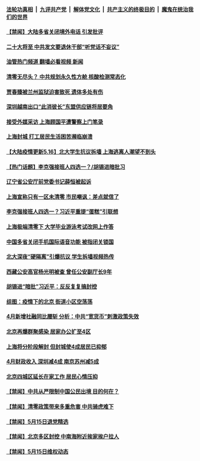 ####  [法轮功真相](../../../../basic/blob/master/README.md?t=05170001) &nbsp;|&nbsp; [九评共产党](../../../../9ping.md/blob/master/README.md?t=05170001) &nbsp;|&nbsp; [解体党文化](../../../../jtdwh.md/blob/master/README.md?t=05170001)  &nbsp;|&nbsp; [共产主义的终极目的](../../../../gczydzjmd.md/blob/master/README.md?t=05170001) &nbsp;|&nbsp; [魔鬼在统治我们的世界](../../../../mgztzwmdsj.md/blob/master/README.md?t=05170001) 

#### [【禁闻】大陆多省关闭境外电话 引发批评](../pages/prog204/a103430445.md?t=05170001) 

#### [二十大将至 中共发文要退休干部“听党话不妄议”](../pages/prog204/a103430449.md?t=05170001) 

#### [油管热门频道 翻墙必看视频 新闻](http://45.76.130.85:81/youtube.html?05170001)

#### [清零无尽头？ 中共规划永久性方舱 核酸检测常态化](../pages/prog204/a103430423.md?t=05170001) 

#### [贾春臻被兰州监狱迫害致死 遗体多处有伤](../pages/prog204/a103430033.md?t=05170001) 

#### [深圳越南出口“此消彼长”东盟供应链将居要角](../pages/prog204/a103430336.md?t=05170001) 

#### [接受外媒采访 上海顾国平遭警察上门笔录](../pages/prog204/a103430334.md?t=05170001) 

#### [上海封城 打工居民生活困苦濒临崩溃](../pages/prog204/a103430327.md?t=05170001) 

#### [【大陆疫情更新5.16】北大学生抗议拆墙 上海逃离人潮望不到头](../pages/prog204/a103423281.md?t=05170001) 

#### [【热门话题】李克强接班人四选一？/胡锡进暗批习](../pages/prog204/a103430239.md?t=05170001) 

#### [辽宁省公安厅前党委书记薛恒被起诉](../pages/prog204/a103430200.md?t=05170001) 

#### [上海宣称只有一区未清零 市民嘲讽：差点就信了](../pages/prog204/a103430182.md?t=05170001) 

#### [李克强接班人四选一？习近平重提“蛋糕”引联想](../pages/prog204/a103430187.md?t=05170001) 

#### [上海极端清零下 大学毕业游泳考试改网上作答](../pages/prog204/a103430140.md?t=05170001) 

#### [中国多省关闭手机国际语音功能 被指闭关锁国](../pages/prog204/a103430117.md?t=05170001) 

#### [北大深夜“硬隔离”引爆抗议 学生拆墙视频热传](../pages/prog204/a103430047.md?t=05170001) 

#### [西藏公安高官杨光明被查 曾任公安副厅长9年](../pages/prog204/a103430042.md?t=05170001) 

#### [胡锡进“暗批”习近平：反反复复搞封控](../pages/prog204/a103430034.md?t=05170001) 

#### [组图：疫情下的北京 街道小区空荡荡](../pages/prog204/a103429972.md?t=05170001) 



#### [4月新增社融同比腰斩 分析：中共“宽货币”刺激政策失效](../pages/prog204/a103429842.md?t=05170001) 

#### [北京再爆群聚感染 居家办公扩至4区](../pages/prog204/a103429821.md?t=05170001) 

#### [上海将分阶段解封 但封城使4成居民已抑郁](../pages/prog204/a103429793.md?t=05170001) 

#### [4月财政收入 深圳减4成 南京苏州减5成](../pages/prog204/a103429766.md?t=05170001) 

#### [北京四城区延长在家工作 居民心情压抑](../pages/prog204/a103429758.md?t=05170001) 

#### [【禁闻】中共从严限制中国公民出境 目的何在？](../pages/prog204/a103429706.md?t=05170001) 

#### [【禁闻】清零政策带来多重危害 中共骑虎难下](../pages/prog204/a103429727.md?t=05170001) 

#### [【禁闻】5月15日退党精选](../pages/prog204/a103429708.md?t=05170001) 

#### [【禁闻】北京多区封控 中南海附近挨家挨户拉人](../pages/prog204/a103429717.md?t=05170001) 

#### [【禁闻】5月15日维权动态](../pages/prog204/a103429709.md?t=05170001) 

<img src='http://gfw-breaker.win/goodnews/indexes/prog204.md' width='0px' height='0px'/>
